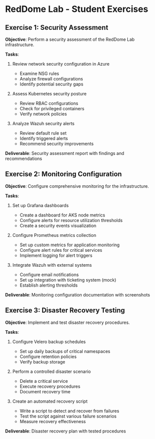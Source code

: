 # RedDome Lab - Student Exercises

## Exercise 1: Security Assessment

**Objective**: Perform a security assessment of the RedDome Lab infrastructure.

**Tasks**:
1. Review network security configuration in Azure
   - Examine NSG rules
   - Analyze firewall configurations
   - Identify potential security gaps

2. Assess Kubernetes security posture
   - Review RBAC configurations
   - Check for privileged containers
   - Verify network policies

3. Analyze Wazuh security alerts
   - Review default rule set
   - Identify triggered alerts
   - Recommend security improvements

**Deliverable**: Security assessment report with findings and recommendations

## Exercise 2: Monitoring Configuration

**Objective**: Configure comprehensive monitoring for the infrastructure.

**Tasks**:
1. Set up Grafana dashboards
   - Create a dashboard for AKS node metrics
   - Configure alerts for resource utilization thresholds
   - Create a security events visualization

2. Configure Prometheus metrics collection
   - Set up custom metrics for application monitoring
   - Configure alert rules for critical services
   - Implement logging for alert triggers

3. Integrate Wazuh with external systems
   - Configure email notifications
   - Set up integration with ticketing system (mock)
   - Establish alerting thresholds

**Deliverable**: Monitoring configuration documentation with screenshots

## Exercise 3: Disaster Recovery Testing

**Objective**: Implement and test disaster recovery procedures.

**Tasks**:
1. Configure Velero backup schedules
   - Set up daily backups of critical namespaces
   - Configure retention policies
   - Verify backup storage

2. Perform a controlled disaster scenario
   - Delete a critical service
   - Execute recovery procedures
   - Document recovery time

3. Create an automated recovery script
   - Write a script to detect and recover from failures
   - Test the script against various failure scenarios
   - Measure recovery effectiveness

**Deliverable**: Disaster recovery plan with tested procedures